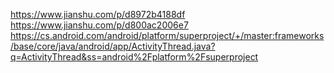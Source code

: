 https://www.jianshu.com/p/d8972b4188df
https://www.jianshu.com/p/d800ac2006e7
https://cs.android.com/android/platform/superproject/+/master:frameworks/base/core/java/android/app/ActivityThread.java?q=ActivityThread&ss=android%2Fplatform%2Fsuperproject
